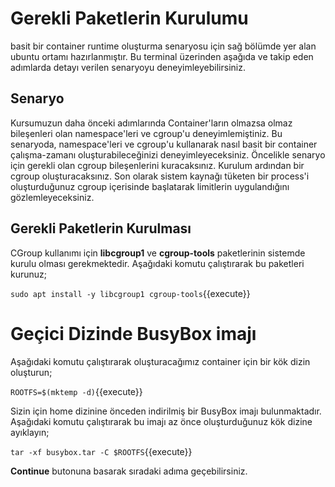 # Gerekli Paketlerin Kurulumu

basit bir container runtime oluşturma senaryosu için sağ bölümde yer alan ubuntu ortamı hazırlanmıştır. Bu terminal üzerinden aşağıda ve takip eden adımlarda detayı verilen senaryoyu deneyimleyebilirsiniz.

## Senaryo

Kursumuzun daha önceki adımlarında Container'ların olmazsa olmaz bileşenleri olan namespace'leri ve cgroup'u deneyimlemiştiniz. Bu senaryoda, namespace'leri ve cgroup'u kullanarak nasıl basit bir container çalışma-zamanı oluşturabileceğinizi deneyimleyeceksiniz. Öncelikle senaryo için gerekli olan cgroup bileşenlerini kuracaksınız. Kurulum ardından bir cgroup oluşturacaksınız. Son olarak sistem kaynağı tüketen bir process'i oluşturduğunuz cgroup içerisinde başlatarak limitlerin uygulandığını gözlemleyeceksiniz.

## Gerekli Paketlerin Kurulması

CGroup kullanımı için **libcgroup1** ve **cgroup-tools** paketlerinin sistemde kurulu olması gerekmektedir. Aşağıdaki komutu çalıştırarak bu paketleri kurunuz;

`sudo apt install -y libcgroup1 cgroup-tools`{{execute}}

# Geçici Dizinde BusyBox imajı

Aşağıdaki komutu çalıştırarak oluşturacağımız container için bir kök dizin oluşturun;

`ROOTFS=$(mktemp -d)`{{execute}}

Sizin için home dizinine önceden indirilmiş bir BusyBox imajı bulunmaktadır. Aşağıdaki komutu çalıştırarak bu imajı az önce oluşturduğunuz kök dizine ayıklayın;

`tar -xf busybox.tar -C $ROOTFS`{{execute}}

**Continue** butonuna basarak sıradaki adıma geçebilirsiniz.
